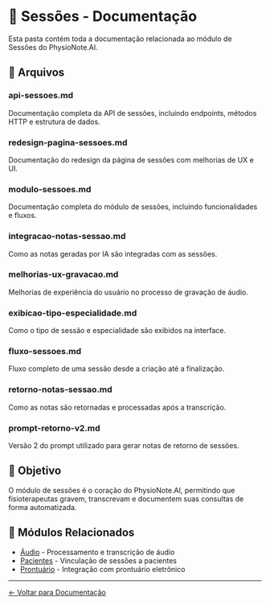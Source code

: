 # 📝 Sessões - Documentação

Esta pasta contém toda a documentação relacionada ao módulo de Sessões do PhysioNote.AI.

## 📄 Arquivos

### api-sessoes.md
Documentação completa da API de sessões, incluindo endpoints, métodos HTTP e estrutura de dados.

### redesign-pagina-sessoes.md
Documentação do redesign da página de sessões com melhorias de UX e UI.

### modulo-sessoes.md
Documentação completa do módulo de sessões, incluindo funcionalidades e fluxos.

### integracao-notas-sessao.md
Como as notas geradas por IA são integradas com as sessões.

### melhorias-ux-gravacao.md
Melhorias de experiência do usuário no processo de gravação de áudio.

### exibicao-tipo-especialidade.md
Como o tipo de sessão e especialidade são exibidos na interface.

### fluxo-sessoes.md
Fluxo completo de uma sessão desde a criação até a finalização.

### retorno-notas-sessao.md
Como as notas são retornadas e processadas após a transcrição.

### prompt-retorno-v2.md
Versão 2 do prompt utilizado para gerar notas de retorno de sessões.

## 🎯 Objetivo

O módulo de sessões é o coração do PhysioNote.AI, permitindo que fisioterapeutas gravem, transcrevam e documentem suas consultas de forma automatizada.

## 🔗 Módulos Relacionados

- [Áudio](../audio/) - Processamento e transcrição de áudio
- [Pacientes](../pacientes/) - Vinculação de sessões a pacientes
- [Prontuário](../prontuario/) - Integração com prontuário eletrônico

---
[← Voltar para Documentação](../README.md)
